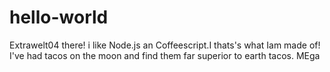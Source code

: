 # hello-world

Extrawelt04 there! i like Node.js an Coffeescript.I thats's what Iam made of!
I've had tacos on the moon and find them far superior to earth tacos.
MEga
